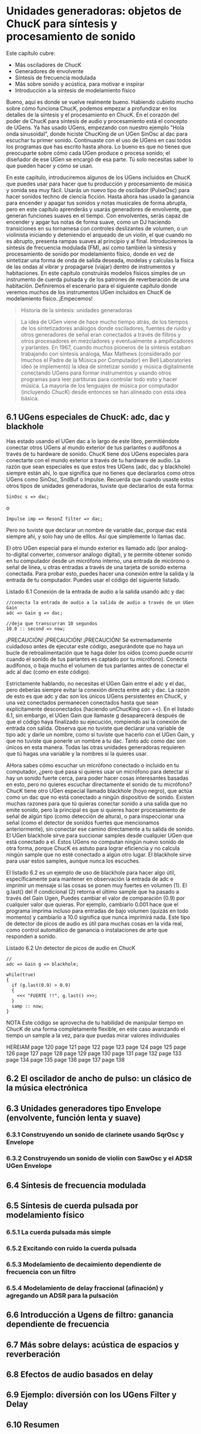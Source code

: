 # Unidades generadoras: objetos de ChucK para síntesis y procesamiento de sonido

Este capítulo cubre:
* Más osciladores de ChucK
* Generadores de envolvente
* Síntesis de frecuencia modulada
* Más sobre sonido y acústica, para motivar e inspirar
* Introducción a la síntesis de modelamiento físico

Bueno, aquí es donde se vuelve realmente bueno. Habiendo cubieto mucho sobre cómo funciona ChucK, podemos empezar a profundizar en los detalles de la síntesis y el procesamiento en ChucK. En el corazón del poder de ChucK para síntesis de audio y procesamiento está el concepto de UGens. Ya has usado UGens, empezando con nuestro ejemplo "Hola onda sinusoidal", donde hiciste ChucKing de un UGen SinOsc al dac para escuchar tu primer sonido. Continuaste con el uso de UGens en casi todos los programas que has escrito hasta ahora. Lo bueno es que no tienes que preocuparte sobre cómo cada UGen produce o procesa sonido; el diseñador de ese UGen se encargó de esa parte. Tú solo necesitas saber lo que pueden hacer y cómo se usan.

En este capítulo, introduciremos algunos de los UGens incluidos en ChucK que puedes usar para hacer que tu producción y procesamiento de música y sonida sea muy fácil. Usarás un nuevo tipo de oscilador (PulseOsc) para hacer sonidos techno de ciencia ficción. Hasta ahora has usado la ganancia para encender y apagar tus sonidos y notas musicales de forma abrupta, pero en este capítulo aprenderás y usarás generadores de envolvente, que generan funciones suaves en el tiempo. Con envolventes, serás capaz de encender y apgar tus notas de forma suave, como un DJ haciendo transiciones en su tornamesa con controles deslizantes de volumen, o un violinista iniciando y deteniendo el arqueado de un violín, el que cuando no es abrupto, presenta rampas suaves al principio y al final. Introduciremos la síntesis de frecuencia modulada (FM), así como también la síntesis y procesamiento de sonido por modelamiento físico, donde en vez de sintetizar una forma de onda de salida deseada, modelas y calculas la física de las ondas al vibrar y propagarse (viajar) dentro de instrumentos y habitaciones. En este capítulo construirás modelos físicos simples de un instrumento de cuerda pulsada y de los patrones de reverberación de una habitación. Definiremos el escenario para el siguiente capítulo donde veremos muchos de los instrumentos UGen incluidos en ChucK de modelamiento físico. ¡Empecemos!

> Historia de la síntesis: unidades generadoras

> La idea de UGen viene de hace mucho tiempo atrás, de los tiempos de los sintetizadores análogos donde osciladores, fuentes de ruido y otros generadores de señal eran conectados a través de filtros y otros procesadores en mezcladores y eventualmente a ampificadores y parlantes. En 1967, cuando muchos pioneros de la síntesis estaban trabajando con síntesis análoga, Max Mathews (considerado por lmuchos el Padre de la Música por Computador) en Bell Laboratories ideó (e implementó) la idea de sintetizar sonido y música digitalmente conectando UGens para formar instrumentos y usando otros programas para leer partituras para controlar todo esto y hacer música. La mayoría de los lenguajes de música por computador (incluyendo ChucK) desde entonces se han alineado con esta idea básica.

## 6.1 UGens especiales de ChucK: adc, dac y blackhole

Has estado usando el UGen dac a lo largo de este libro, permitiéndote conectar otros UGens al mundo exterior de tus parlantes o audífonos a través de tu hardware de sonido. ChucK tiene dos UGens especiales para conectarte con el mundo exterior a través de tu hardware de audio. La razón que sean especiales es que estos tres UGens (adc, dac y blackhole) siempre están ahí, lo que significa que no tienes que declararlos como otros UGens como SinOsc, SndBuf o Impulse. Recuerda que cuando usaste estos otros tipos de unidades generadoras, tuviste que declararlos de esta forma:

```chuck
SinOsc s => dac;
```

o

```chuck
Impulse imp => ResonZ filter => dac;
```

Pero no tuviste que declarar un nombre de variable dac, porque dac está siempre ahí, y solo hay uno de elllos. Así que simplemente lo llamas dac.

El otro UGen especial para el mundo exterior es llamado adc (por analog-to-digital converter, conversor análogo digital), y te permite obtener sonido en tu computador desde un micrófono interno, una entrada de micórono o señal de línea, u otras entradas a través de una tarjeta de sonido externa conectada. Para probar esto, puedes hacer una conexión entre la salida y la entrada de tu computador. Puedes usar el código del siguiente listado.

Listado 6.1 Conexión de la entrada de audio a la salida usando adc y dac

```chuck
//conecta la entrada de audio a la salida de audio a través de un UGen Gain
adc => Gain g => dac;

//deja que transcurran 10 segundos
10.0 :: second => now;
```

¡PRECAUCIÓN! ¡PRECAUCIÓN! ¡PRECAUCIÓN! Sé extremadamente cuidadoso antes de ejecutar este código, asegurándote que no haya un bucle de retroalimentación que te haga doler los oídos (como puede ocurrir cuando el sonido de tus parlantes es captado por tu micrófono). Conecta audífonos, o baja mucho el volumen de tus parlantes antes de conectar el adc al dac (como en este código).

Estrictamente hablando, no necesitas el UGen Gain entre el adc y el dac, pero deberías siempre evitar la conexión directa entre adc y dac. La razón de esto es que adc y dac son los únicos UGens persistentes en ChucK, y una vez conectados permanecen conectados hasta que sean explícitamente desconectados (haciendo unChucKing con =<). En el listado 6.1, sin embargo, el UGen Gain que llamaste g desaparecerá después de que el código haya finalizado su ejecución, rompiendo así la conexión de entrada con salida. Observa que no tuviste que declarar una variable de tipo adc y darle un nombre, como sí tuviste que hacerlo con el UGen Gain, y que no tuviste que ponerle un nombre a tu dac. Tanto adc como dac son únicos en esta manera. Todas las otras unidades generadoras requieren que tú hagas una variable y la nombres si la quieres usar.

AHora sabes cómo escuchar un micrófono conectado o incluido en tu computador, ¿pero qué pasa si quieres usar un micrófono para detectar si hay un sonido fuerte cerca, para poder hacer cosas interesantes basadas en esto, pero no quieres escuchar directamente el sonido de tu micrófono? ChucK tiene otro UGen especial llamado blackhole (hoyo negro), que actúa como un dac que no está conectado a ningún dispositivo de sonido. Existen muchas razones para que tú quieras conectar sonido a una salida que no emite sonido, pero la principal es que si quieres hacer procesamiento de señal de algún tipo (como detección de altura), o para inspeccionar una señal (como el detector de sonidos fuertes que mencionamos anteriormente), sin conectar ese camino directamente a tu salida de sonido. El UGen blackhole sirve para succionar samples desde cualquier UGen que está conectado a el. Estos UGens no computan ningún nuevo sonido de otra forma, porque ChucK es astuto para lograr eficiencia y no calcula ningún sample que no esté conectado a algún otro lugar. El blackhole sirve para usar estos samples, aunque nunca los escuches.

El listado 6.2 es un ejemplo de uso de blackhole para hacer algo útil, específicamente para mantener en observación la entrada de adc e imprimir un mensaje si las cosas se ponen muy fuertes en volumen (1). El g.last() del if condicional (2) retorna el último sample que ha pasado a través del Gain Ugen, Puedes cambiar el valor de comparación (0.9) por cualquier valor que quieras. Por ejemplo, cambiarlo 0.001 hace que el programa imprima incluso para entradas de bajo volumen (quizás en todo momento) y cambiarlo a 10.0 significa que nunca imprimirá nada. Este tipo de detector de picos de audio es útil para muchas cosas en la vida real, como control automático de ganancia o instalaciones de arte que responden a sonido.

Listado 6.2 Un detector de picos de audio en ChucK

```chuck
//
adc => Gain g => blackhole;

while(true)
{
  if (g.last(0.9) > 0.9)
  {
    <<< "FUERTE !!", g.last() >>>;
  }  
  samp :: now;
}
```

NOTA Este código se aprovecha de tu habilidad  de manipular tiempo en ChucK de una forma completamente flexible, en este caso avanzando el tiempo un sample a la vez, para que puedas mirar valores individuales

HEREIAM
page 120
page 121
page 122
page 123
page 124
page 125
page 126
page 127
page 128
page 129
page 130
page 131
page 132
page 133
page 134
page 135
page 136
page 137
page 138


## 6.2 El oscilador de ancho de pulso: un clásico de la música electrónica

## 6.3 Unidades generadores tipo Envelope (envolvente, función lenta y suave)

### 6.3.1 Construyendo un sonido de clarinete usando SqrOsc y Envelope

### 6.3.2 Construyendo un sonido de violín con SawOsc y el ADSR UGen Envelope

## 6.4 Síntesis de frecuencia modulada

## 6.5 Síntesis de cuerda pulsada por modelamiento físico

### 6.5.1 La cuerda pulsada más simple

### 6.5.2 Excitando con ruido la cuerda pulsada

### 6.5.3 Modelamiento de decaimiento dependiente de frecuencia con un filtro

### 6.5.4 Modelamiento de delay fraccional (afinación) y agregando un ADSR para la pulsación

## 6.6 Introducción a Ugens de filtro: ganancia dependiente de frecuencia

## 6.7 Más sobre delays: acústica de espacios y reverberación

## 6.8 Efectos de audio basados en delay

## 6.9 Ejemplo: diversión con los UGens Filter y Delay

## 6.10 Resumen

